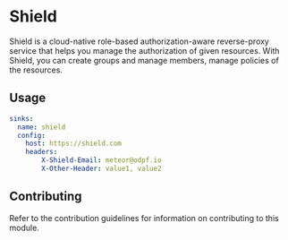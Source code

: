 # Shield

Shield is a cloud-native role-based authorization-aware reverse-proxy service that helps you manage the authorization of given resources. With Shield, you can create groups and manage members, manage policies of the resources.

## Usage

```yaml
sinks:
  name: shield
  config:
    host: https://shield.com
	headers:
		X-Shield-Email: meteor@odpf.io
		X-Other-Header: value1, value2
```

## Contributing

Refer to the contribution guidelines for information on contributing to this module.